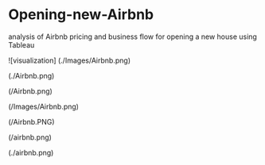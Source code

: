 # Opening-new-Airbnb
analysis of Airbnb pricing and business flow for opening a new house using Tableau

![visualization] (./Images/Airbnb.png)

(./Airbnb.png)

(/Airbnb.png)

(/Images/Airbnb.png)

(/Airbnb.PNG)

(/airbnb.png)

(./airbnb.png)
